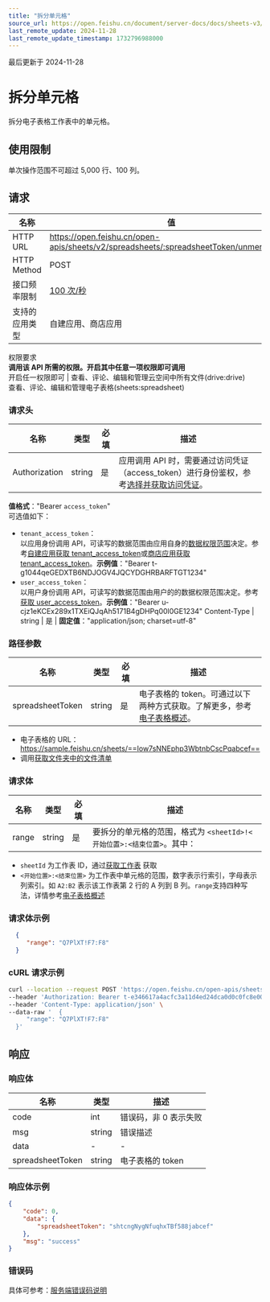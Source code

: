 ```yaml
---
title: "拆分单元格"
source_url: https://open.feishu.cn/document/server-docs/docs/sheets-v3/data-operation/split-cells
last_remote_update: 2024-11-28
last_remote_update_timestamp: 1732796988000
---
```

最后更新于 2024-11-28

# 拆分单元格

拆分电子表格工作表中的单元格。

## 使用限制

单次操作范围不可超过 5,000 行、100 列。

## 请求
名称 | 值
---|---
HTTP URL | https://open.feishu.cn/open-apis/sheets/v2/spreadsheets/:spreadsheetToken/unmerge_cells
HTTP Method | POST
接口频率限制 | [100 次/秒](https://open.feishu.cn/document/ukTMukTMukTM/uUzN04SN3QjL1cDN)
支持的应用类型 | 自建应用、商店应用
权限要求  
 **调用该 API 所需的权限。开启其中任意一项权限即可调用**  
开启任一权限即可 | 查看、评论、编辑和管理云空间中所有文件(drive:drive)  
查看、评论、编辑和管理电子表格(sheets:spreadsheet)

### 请求头

名称 | 类型 | 必填 | 描述
--- | --- | --- | ---
Authorization | string | 是 | 应用调用 API 时，需要通过访问凭证（access_token）进行身份鉴权，参考[选择并获取访问凭证](https://open.feishu.cn/document/ukTMukTMukTM/uMTNz4yM1MjLzUzM#5aa2e490)。  
**值格式**："Bearer `access_token`"  
可选值如下：  
- `tenant_access_token`：  
	以应用身份调用 API，可读写的数据范围由应用自身的[数据权限范围](https://open.feishu.cn/document/home/introduction-to-scope-and-authorization/configure-app-data-permissions)决定。参考[自建应用获取 tenant_access_token](https://open.feishu.cn/document/ukTMukTMukTM/ukDNz4SO0MjL5QzM/auth-v3/auth/tenant_access_token_internal)或[商店应用获取 tenant_access_token](https://open.feishu.cn/document/ukTMukTMukTM/ukDNz4SO0MjL5QzM/auth-v3/auth/tenant_access_token)。**示例值**："Bearer t-g1044qeGEDXTB6NDJOGV4JQCYDGHRBARFTGT1234"  
- `user_access_token`：  
    以用户身份调用 API，可读写的数据范围由用户的的数据权限范围决定。参考[获取 user_access_token](https://open.feishu.cn/document/uAjLw4CM/ukTMukTMukTM/authentication-management/access-token/get-user-access-token)。**示例值**："Bearer u-cjz1eKCEx289x1TXEiQJqAh5171B4gDHPq00l0GE1234"
Content-Type | string | 是 | **固定值**："application/json; charset=utf-8"

### 路径参数

名称 | 类型 | 必填 | 描述
--- | --- | --- | ---
spreadsheetToken | string | 是 | 电子表格的 token。可通过以下两种方式获取。了解更多，参考[电子表格概述](https://open.feishu.cn/document/ukTMukTMukTM/uATMzUjLwEzM14CMxMTN/overview)。  
- 电子表格的 URL：https://sample.feishu.cn/sheets/==Iow7sNNEphp3WbtnbCscPqabcef==  
- 调用[获取文件夹中的文件清单](https://open.feishu.cn/document/uAjLw4CM/ukTMukTMukTM/reference/drive-v1/file/list)

### 请求体

名称 | 类型 | 必填 | 描述
--- | --- | --- | ---
range | string | 是 | 要拆分的单元格的范围，格式为 `<sheetId>!<开始位置>:<结束位置>`。其中：  
- `sheetId` 为工作表 ID，通过[获取工作表](https://open.feishu.cn/document/ukTMukTMukTM/uUDN04SN0QjL1QDN/sheets-v3/spreadsheet-sheet/query) 获取  
- `<开始位置>:<结束位置>` 为工作表中单元格的范围，数字表示行索引，字母表示列索引。如 `A2:B2` 表示该工作表第 2 行的 A 列到 B 列。`range`支持四种写法，详情参考[电子表格概述](https://open.feishu.cn/document/ukTMukTMukTM/uATMzUjLwEzM14CMxMTN/overview)

### 请求体示例
```json
  {
     "range": "Q7PlXT!F7:F8"
  }
```
### cURL 请求示例
```bash
curl --location --request POST 'https://open.feishu.cn/open-apis/sheets/v2/spreadsheets/shtcngNygNfuqhxTBf588jabcef/unmerge_cells' \
--header 'Authorization: Bearer t-e346617a4acfc3a11d4ed24dca0d0c0fc8e0067e' \
--header 'Content-Type: application/json' \
--data-raw '  {
     "range": "Q7PlXT!F7:F8"
  }'
```
## 响应
### 响应体

名称 | 类型 | 描述
--- | --- | ---
code | int | 错误码，非 0 表示失败
msg | string | 错误描述
data | \- | \-
spreadsheetToken | string | 电子表格的 token

### 响应体示例
```json
{
    "code": 0,
    "data": {
        "spreadsheetToken": "shtcngNygNfuqhxTBf588jabcef"
    },
    "msg": "success"
}

```
### 错误码

具体可参考：[服务端错误码说明](https://open.feishu.cn/document/ukTMukTMukTM/ugjM14COyUjL4ITN)
